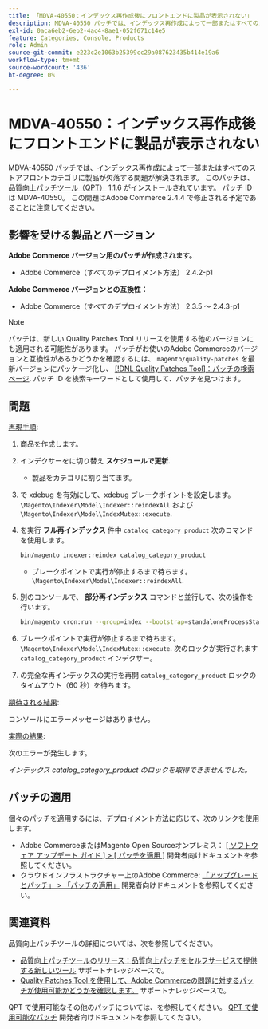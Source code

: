 ```yaml
---
title: 「MDVA-40550：インデックス再作成後にフロントエンドに製品が表示されない」
description: MDVA-40550 パッチでは、インデックス再作成によって一部またはすべてのストアフロントカテゴリに製品が欠落する問題が解決されます。 このパッチは、[Quality Patches Tool （QPT） ] （/help/announcements/adobe-commerce-announcements/magento-quality-patches-released-new-tool-to-self-serve-quality-patches.md） 1.1.6 がインストールされている場合に利用できます。 パッチ ID は MDVA-40550。 この問題はAdobe Commerce 2.4.4 で修正される予定であることに注意してください。
exl-id: 0aca6eb2-6eb2-4ac4-8ae1-052f671c14e5
feature: Categories, Console, Products
role: Admin
source-git-commit: e223c2e1063b25399cc29a087623435b414e19a6
workflow-type: tm+mt
source-wordcount: '436'
ht-degree: 0%

---
```


# MDVA-40550：インデックス再作成後にフロントエンドに製品が表示されない

MDVA-40550 パッチでは、インデックス再作成によって一部またはすべてのストアフロントカテゴリに製品が欠落する問題が解決されます。 このパッチは、 [品質向上パッチツール（QPT）](/help/announcements/adobe-commerce-announcements/magento-quality-patches-released-new-tool-to-self-serve-quality-patches.md) 1.1.6 がインストールされています。 パッチ ID は MDVA-40550。 この問題はAdobe Commerce 2.4.4 で修正される予定であることに注意してください。

## 影響を受ける製品とバージョン

**Adobe Commerce バージョン用のパッチが作成されます。**

* Adobe Commerce（すべてのデプロイメント方法） 2.4.2-p1

**Adobe Commerce バージョンとの互換性：**

* Adobe Commerce（すべてのデプロイメント方法） 2.3.5 ～ 2.4.3-p1

>[!NOTE]
>
>パッチは、新しい Quality Patches Tool リリースを使用する他のバージョンにも適用される可能性があります。 パッチがお使いのAdobe Commerceのバージョンと互換性があるかどうかを確認するには、 `magento/quality-patches` を最新バージョンにパッケージ化し、 [[!DNL Quality Patches Tool]：パッチの検索ページ](https://devdocs.magento.com/quality-patches/tool.html#patch-grid). パッチ ID を検索キーワードとして使用して、パッチを見つけます。

## 問題

<u>再現手順</u>:

1. 商品を作成します。
1. インデクサーをに切り替え **スケジュールで更新**.
   * 製品をカテゴリに割り当てます。
1. で xdebug を有効にして、xdebug ブレークポイントを設定します。 `\Magento\Indexer\Model\Indexer::reindexAll` および `\Magento\Indexer\Model\IndexMutex::execute`.
1. を実行 **フル再インデックス** 件中 `catalog_category_product` 次のコマンドを使用します。

   ```bash
   bin/magento indexer:reindex catalog_category_product
   ```

   * ブレークポイントで実行が停止するまで待ちます。 `\Magento\Indexer\Model\Indexer::reindexAll`.

1. 別のコンソールで、 **部分再インデックス** コマンドと並行して、次の操作を行います。

   ```bash
   bin/magento cron:run --group=index --bootstrap=standaloneProcessStarted=1
   ```

1. ブレークポイントで実行が停止するまで待ちます。 `\Magento\Indexer\Model\IndexMutex::execute`. 次のロックが実行されます `catalog_category_product` インデクサー。
1. の完全な再インデックスの実行を再開 `catalog_category_product` ロックのタイムアウト（60 秒）を待ちます。

<u>期待される結果</u>:

コンソールにエラーメッセージはありません。

<u>実際の結果</u>:

次のエラーが発生します。

*インデックス catalog_category_product のロックを取得できませんでした。*

## パッチの適用

個々のパッチを適用するには、デプロイメント方法に応じて、次のリンクを使用します。

* Adobe CommerceまたはMagento Open Sourceオンプレミス： [[ ソフトウェア アップデート ガイド ] > [ パッチを適用 ]](https://devdocs.magento.com/guides/v2.4/comp-mgr/patching/mqp.html) 開発者向けドキュメントを参照してください。
* クラウドインフラストラクチャー上のAdobe Commerce: [「アップグレードとパッチ」 > 「パッチの適用」](https://devdocs.magento.com/cloud/project/project-patch.html) 開発者向けドキュメントを参照してください。

## 関連資料

品質向上パッチツールの詳細については、次を参照してください。

* [品質向上パッチツールのリリース：品質向上パッチをセルフサービスで提供する新しいツール](/help/announcements/adobe-commerce-announcements/magento-quality-patches-released-new-tool-to-self-serve-quality-patches.md) サポートナレッジベースで。
* [Quality Patches Tool を使用して、Adobe Commerceの問題に対するパッチが使用可能かどうかを確認します。](/help/support-tools/patches-available-in-qpt-tool/check-patch-for-magento-issue-with-magento-quality-patches.md) サポートナレッジベースで。

QPT で使用可能なその他のパッチについては、を参照してください。 [QPT で使用可能なパッチ](https://devdocs.magento.com/quality-patches/tool.html#patch-grid) 開発者向けドキュメントを参照してください。
